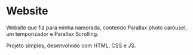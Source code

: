 # Website

Website que fiz para minha namorada, contendo Parallax photo carousel, um temporizador e Parallax Scrolling.

Projeto simples, desenvolvido com HTML, CSS e JS.
